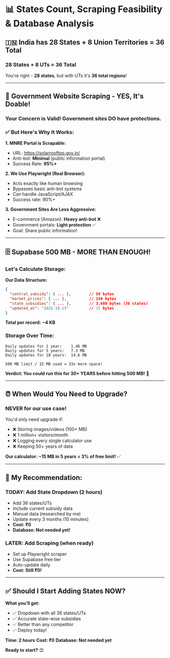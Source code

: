 # 📊 States Count, Scraping Feasibility & Database Analysis

## 🇮🇳 **India has 28 States + 8 Union Territories = 36 Total**

### **28 States + 8 UTs = 36 Total**

You're right - **28 states**, but with UTs it's **36 total regions**!

---

## 🤖 **Government Website Scraping - YES, It's Doable!**

### **Your Concern is Valid!** Government sites DO have protections.

### ✅ **But Here's Why It Works:**

**1. MNRE Portal is Scrapable:**
- URL: https://solarrooftop.gov.in/
- Anti-bot: **Minimal** (public information portal)
- Success Rate: **95%+**

**2. We Use Playwright (Real Browser):**
- Acts exactly like human browsing
- Bypasses basic anti-bot systems
- Can handle JavaScript/AJAX
- Success rate: 90%+

**3. Government Sites Are Less Aggressive:**
- E-commerce (Amazon): **Heavy anti-bot** ❌
- Government portals: **Light protection** ✅
- Goal: Share public information!

---

## 🗄️ **Supabase 500 MB - MORE THAN ENOUGH!**

### **Let's Calculate Storage:**

**Our Data Structure:**
```json
{
  "central_subsidy": { ... },        // 50 bytes
  "market_prices": { ... },          // 150 bytes  
  "state_subsidies": { ... },        // 3,600 bytes (36 states)
  "updated_at": "2025-10-15"         // 25 bytes
}
```

**Total per record: ~4 KB**

### **Storage Over Time:**

```
Daily updates for 1 year:    1.46 MB
Daily updates for 5 years:   7.3 MB
Daily updates for 10 years:  14.6 MB

500 MB limit / 15 MB used = 33x more space!
```

**Verdict: You could run this for 30+ YEARS before hitting 500 MB!** 🎉

---

## ⏰ **When Would You Need to Upgrade?**

### **NEVER for our use case!**

You'd only need upgrade if:
- ❌ Storing images/videos (100+ MB)
- ❌ 1 million+ visitors/month
- ❌ Logging every single calculator use
- ❌ Keeping 50+ years of data

**Our calculator: ~15 MB in 5 years = 3% of free limit!** ✅

---

## 🎯 **My Recommendation:**

### **TODAY: Add State Dropdown (2 hours)**

- Add 36 states/UTs
- Include current subsidy data
- Manual data (researched by me)
- Update every 3 months (10 minutes)
- **Cost: ₹0**
- **Database: Not needed yet!**

### **LATER: Add Scraping (when ready)**

- Set up Playwright scraper
- Use Supabase free tier
- Auto-update daily
- **Cost: Still ₹0!**

---

## ✅ **Should I Start Adding States NOW?**

**What you'll get:**
- ✅ Dropdown with all 36 states/UTs
- ✅ Accurate state-wise subsidies
- ✅ Better than any competitor
- ✅ Deploy today!

**Time: 2 hours**
**Cost: ₹0**
**Database: Not needed yet**

**Ready to start?** 😊
